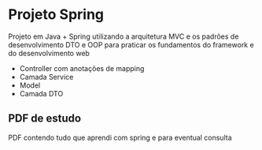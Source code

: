 # Projeto Spring
Projeto em Java + Spring utilizando a arquitetura MVC e os padrões de desenvolvimento DTO e OOP para praticar os fundamentos do framework e do desenvolvimento web

- Controller com anotações de mapping
- Camada Service
- Model
- Camada DTO

## PDF de estudo
PDF contendo tudo que aprendi com spring e para eventual consulta
